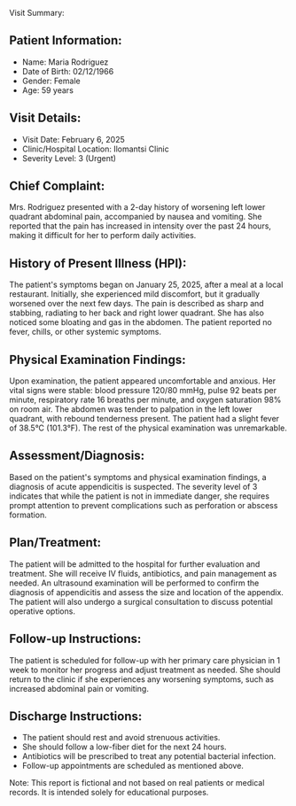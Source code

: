 Visit Summary:

Patient Information:
------------------

* Name: Maria Rodriguez
* Date of Birth: 02/12/1966
* Gender: Female
* Age: 59 years

Visit Details:
-----------------

* Visit Date: February 6, 2025
* Clinic/Hospital Location: Ilomantsi Clinic
* Severity Level: 3 (Urgent)

Chief Complaint:
----------------

Mrs. Rodriguez presented with a 2-day history of worsening left lower quadrant abdominal pain, accompanied by nausea and vomiting. She reported that the pain has increased in intensity over the past 24 hours, making it difficult for her to perform daily activities.

History of Present Illness (HPI):
---------------------------------

The patient's symptoms began on January 25, 2025, after a meal at a local restaurant. Initially, she experienced mild discomfort, but it gradually worsened over the next few days. The pain is described as sharp and stabbing, radiating to her back and right lower quadrant. She has also noticed some bloating and gas in the abdomen. The patient reported no fever, chills, or other systemic symptoms.

Physical Examination Findings:
------------------------------

Upon examination, the patient appeared uncomfortable and anxious. Her vital signs were stable: blood pressure 120/80 mmHg, pulse 92 beats per minute, respiratory rate 16 breaths per minute, and oxygen saturation 98% on room air. The abdomen was tender to palpation in the left lower quadrant, with rebound tenderness present. The patient had a slight fever of 38.5°C (101.3°F). The rest of the physical examination was unremarkable.

Assessment/Diagnosis:
----------------------

Based on the patient's symptoms and physical examination findings, a diagnosis of acute appendicitis is suspected. The severity level of 3 indicates that while the patient is not in immediate danger, she requires prompt attention to prevent complications such as perforation or abscess formation.

Plan/Treatment:
-----------------

The patient will be admitted to the hospital for further evaluation and treatment. She will receive IV fluids, antibiotics, and pain management as needed. An ultrasound examination will be performed to confirm the diagnosis of appendicitis and assess the size and location of the appendix. The patient will also undergo a surgical consultation to discuss potential operative options.

Follow-up Instructions:
-------------------------

The patient is scheduled for follow-up with her primary care physician in 1 week to monitor her progress and adjust treatment as needed. She should return to the clinic if she experiences any worsening symptoms, such as increased abdominal pain or vomiting.

Discharge Instructions:
-----------------------

* The patient should rest and avoid strenuous activities.
* She should follow a low-fiber diet for the next 24 hours.
* Antibiotics will be prescribed to treat any potential bacterial infection.
* Follow-up appointments are scheduled as mentioned above.

Note: This report is fictional and not based on real patients or medical records. It is intended solely for educational purposes.